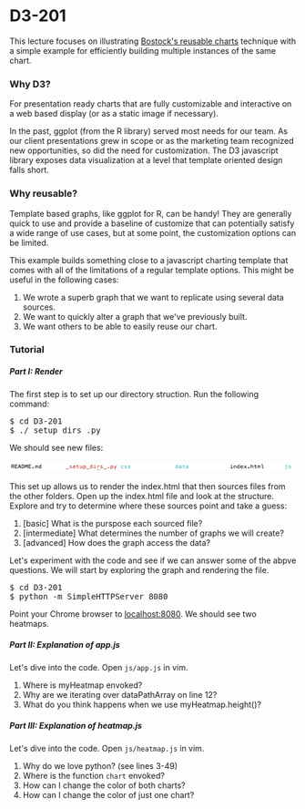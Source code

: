 # D3-201
This lecture focuses on illustrating [Bostock's reusable charts](http://bost.ocks.org/mike/chart/)
technique with a simple example for efficiently building multiple instances of the
same chart.  

### Why D3?
For presentation ready charts that are fully customizable and interactive on
a web based display (or as a static image if necessary).  

In the past, ggplot (from the R library) served most needs for our team. As
our client presentations grew in scope or as the marketing team
recognized new opportunities, so did the need for
customization. The D3 javascript library exposes data visualization at a
level that template oriented design falls short.  

### Why reusable?
Template based graphs, like ggplot for R, can be handy! They are generally quick to use and provide a baseline of customize that can potentially satisfy a wide range of use cases, but at some point, the customization options can be limited.  

This example builds something close to a javascript charting template that comes with all of the limitations of a regular template options. This might be useful in the following cases:
1. We wrote a superb graph that we want to replicate using several data
   sources.
2. We want to quickly alter a graph that we've previously built.
3. We want others to be able to easily reuse our chart.

### Tutorial

##### Part I: Render 
The first step is to set up our directory struction. Run the following
command:
<pre>
$ cd D3-201
$ ./_setup_dirs_.py
</pre>
We should see new files:  
<br>
<img src="img/file.png" alt="Drawing" style="width: 600px;"/>  
</br>
This set up allows us to render the index.html that then sources files
from the other folders. Open up the index.html file and look at the
structure. Explore and try to determine where these sources point and
take a guess:  

1. [basic] What is the purspose each sourced file?
2. [intermediate] What determines the number of graphs we will
   create?
3. [advanced] How does the graph access the data?

Let's experiment with the code and see if we can answer some of the
abpve questions. We will start by exploring the graph and rendering the
file.
<pre>
$ cd D3-201
$ python -m SimpleHTTPServer 8080
</pre>
Point your Chrome browser to [localhost:8080](http://localhost:8080/).
We should see two heatmaps.  

##### Part II: Explanation of app.js
Let's dive into the code. Open `js/app.js` in vim.  
1. Where is myHeatmap envoked?
2. Why are we iterating over dataPathArray on line 12?
3. What do you think happens when we use myHeatmap.height()?

##### Part III: Explanation of heatmap.js
Let's dive into the code. Open `js/heatmap.js` in vim.  
1. Why do we love python? (see lines 3-49)  
2. Where is the function `chart` envoked?  
3. How can I change the color of both charts?  
4. How can I change the color of just one chart?  



